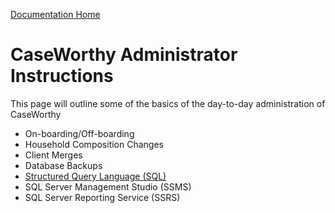 [Documentation Home](../README.md)

# CaseWorthy Administrator Instructions

This page will outline some of the basics of the day-to-day administration of CaseWorthy

- On-boarding/Off-boarding
- Household Composition Changes
- Client Merges
- Database Backups
- [Structured Query Language (SQL)](sql.md)
- SQL Server Management Studio (SSMS)
- SQL Server Reporting Service (SSRS)

